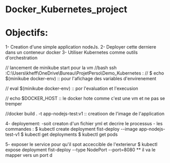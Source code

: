 # Docker_Kubernetes_project

# Objectifs:

1- Creation d'une simple application nodeJs.
2- Deployer cette derniere dans un conteneur docker 
3- Utiliser Kubernetes comme outils d'orchestration 


// lancement de minikube start pour la vm 
//bash ssh :C:\Users\kheff\OneDrive\Bureau\ProjetPerso\Demo_Kubernetes :
// $ echo $(minikube docker-env)
 :: pour l'afichage des variables d'envirenement
 
// eval $(minikube docker-env)
:: por l'evaluation et l'execusion 

// echo $DOCKER_HOST
:: le docker hote comme c'est une vm et ne pas se tremper 

//docker build . -t app-nodejs-test:v1
:: creatioon  de l'image de l'application 

4- deployement:
    -soit creaton d'un fichier yml et decrire le processus
    - les commandes :
    $ kubectl create deployment fist-deploy --image app-nodejs-test-v1 
    $ kubectl get deployments
    $ kubectl get pods


5- exposer le service pour qu'il spot acceccible de l'exterierur 
    $ kubectl expose deployment  fist-deploy --type NodePort --port=8080
    ** il va le mapper vers un port d
